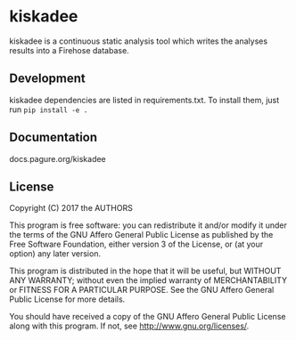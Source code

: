 # kiskadee

kiskadee is a continuous static analysis tool which writes the analyses
results into a Firehose database.

## Development

kiskadee dependencies are listed in requirements.txt. To install them, just run
`pip install -e .`

## Documentation

docs.pagure.org/kiskadee

## License

Copyright (C) 2017 the AUTHORS

This program is free software: you can redistribute it and/or modify
it under the terms of the GNU Affero General Public License as
published by the Free Software Foundation, either version 3 of the
License, or (at your option) any later version.

This program is distributed in the hope that it will be useful,
but WITHOUT ANY WARRANTY; without even the implied warranty of
MERCHANTABILITY or FITNESS FOR A PARTICULAR PURPOSE.  See the
GNU Affero General Public License for more details.

You should have received a copy of the GNU Affero General Public License
along with this program.  If not, see <http://www.gnu.org/licenses/>.
